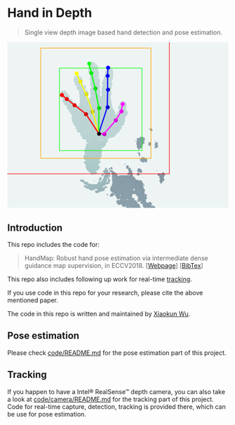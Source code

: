 # Hand in Depth

> Single view depth image based hand detection and pose estimation.

<span style="display:block;text-align:center">![Test sequence.](/eval/test_seq.gif)</span>

## Introduction
This repo includes the code for:

> HandMap: Robust hand pose estimation via intermediate dense guidance map supervision, in ECCV2018. \[[Webpage](https://xkunwu.github.io/research/18HandPose/18HandPose)\] \[[BibTex](/eval/Wu18HandPose.txt)\]

This repo also includes following up work for real-time [tracking](#tracking).

If you use code in this repo for your research, please cite the above mentioned paper.

The code in this repo is written and maintained by [Xiaokun Wu](https://xkunwu.github.io).

## Pose estimation
<a name="pose-estimation"></a>
Please check [code/README.md](/code/README.md) for the pose estimation part of this project.

## Tracking
<a name="tracking"></a>
If you happen to have a Intel® RealSense™ depth camera, you can also take a look at [code/camera/README.md](/code/camera/README.md) for the tracking part of this project.
Code for real-time capture, detection, tracking is provided there, which can be use for pose estimation.
